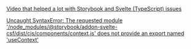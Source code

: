 [Video that helped a lot with Storybook and Svelte (TypeScript) issues](https://www.youtube.com/watch?v=L4F5dSu0FcQ)


[Uncaught SyntaxError: The requested module '/node_modules/@storybook/addon-svelte-csf/dist/cjs/components/context.js' does not provide an export named 'useContext'](https://github.com/storybookjs/addon-svelte-csf/issues/67)
